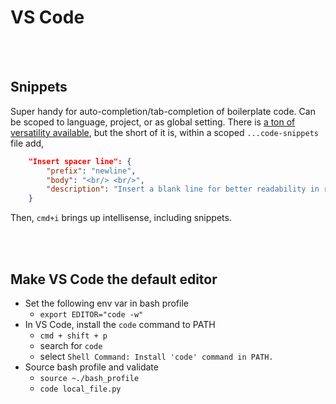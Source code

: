 # VS Code

<br/> <br/>

## Snippets
Super handy for auto-completion/tab-completion of boilerplate code. Can be scoped to language, project, or as global setting. There is [a ton of versatility available](https://code.visualstudio.com/docs/editor/userdefinedsnippets), but the short of it is, within a scoped `...code-snippets` file add, 

```json
	"Insert spacer line": {
		"prefix": "newline",
		"body": "<br/> <br/>",
		"description": "Insert a blank line for better readability in raw markdown."
	}
```

Then, `cmd+i` brings up intellisense, including snippets.


<br/> <br/>


## Make VS Code the default editor
- Set the following env var in bash profile
    - `export EDITOR="code -w"`
- In VS Code, install the `code` command to PATH
    - `cmd + shift + p`
    - search for `code`
    - select `Shell Command: Install 'code' command in PATH.` 
- Source bash profile and validate
    - `source ~./bash_profile`
    - `code local_file.py`
